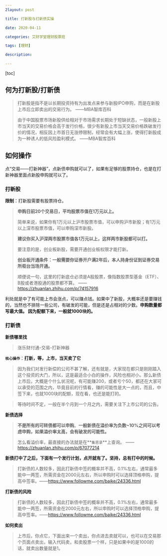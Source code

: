 ```yaml
---
2layout: post

title: 打新股与打新债实操

date: 2020-04-11

categories: 艾财学堂理财股票班

tags: [理财]

description:   

---
```


[toc]


## 何为打新股/打新债

>打新股是指不是以长期投资持有为出发点来参与新股IPO申购，而是在新股上市后立即卖出的交易行为。																												——MBA智库百科
>
>由于中国股票市场新股供给相对于市场需求长期处于短缺状态，一般新股上市当天的交易价格会高于发行价格，很少有新股上市当天交易价格跌破发行价的情况，相反因上市首日无涨停限制，经常会有大幅上涨，使得打新股成为一种诱人的低风险盈利模式。				——MBA智库百科

## 如何操作

点“交易——打新神器”，点新债申购就可以了，如果有足够的股票持仓，也是在打新神器里面点新股申购就可以了。

### ~~打新股~~

**限制**：打新股需要有股票持仓。

> **申购日前20个交易日，平均股票市值在1万元以上。**
>
> 简单来说，如果你有1万元以上沪市股票市值，可以申购沪市新股；有1万元以上深市股票市值，可以申购深市新股。
>
> **建议你买入沪深两市股票市值各1万元以上，这样两市新股都可以打。**
>
> 要注意的是，创业板新股，需要开通创业板权限才能打新。
>
> **创业板开通条件：一般需要你证券开户满2年后，本人持身份证到证券交易所柜台当场开通。**
>
> 顺便说一句，这里的打新底仓必须是A股股票，像指数股票型基金（ETF）、B股或者港股通的股票都不算。												——https://zhuanlan.zhihu.com/p/74157916



利处就是中了有可能上市会涨点，可以赚点钱。如果中了新股，大概率还是要赚钱的，当然也不排除一些公司，有破发的可能，但是还是占相对的少数。**申购数量都写最大值。 因为配额下来，一般就1000块的。**

### 打新债

**新债哪里找**

> 涨乐财付通-交易-打新神器

**`核心操作`**：**打新，等，上市，当天卖了它**

> 因为我们对发行新偿的公司不甚了解，还有就是，大家现在都只是刚刚踏入这个投资的大门，所以，这是最适合小白的操作，风险也相对小。那么新债上市后，大概是个什么状况呢，有可能赚200，或者亏个50，都还在大家可以承受的范围之内，毕竟目前的行情看，赚的可能性是大一点的，而且，中签下来，也就1000块的配额，现在看，也还是能打的。

> 等待时间不定，一般在半个月到一个月之内，需要关注下上市公司的公告。

**新债选择**

> **不是所有的可转债都可以申购**。**一般新债在溢价率为负数~10%之间可以考虑申购，如果溢价率太高，会有破发的可能性。** 
>
> 怎么看溢价率，最直接的办法就是在**`集思录`**上查询。 ——https://zhuanlan.zhihu.com/p/67077214

**新债打中了之后，下面有一个发行计划，点开就有了。坚持，总有打中的时候。**

>打新债的人数较多，因此打新债中签的概率并不高，0.1%左右，通常最多能中一两签，所需资金在2000元左右，所以申购时可以选择顶格申购，提高中签率。——https://www.followme.com/baike/24336.html

**打新债的风险**

>打新债的人数较多，因此打新债中签的概率并不高，0.1%左右，通常最多能中一两签，所需资金在2000元左右，所以申购时可以选择顶格申购，提高中签率。——https://www.followme.com/baike/24336.html

**如何卖出**

> 上市后，你点它，下面出来一个卖出，你点进去卖就可以，也可以在交易那个页面点卖出，输入代码卖，和卖股票一个样，只是如果中的是1000的话，就卖出数量就是1。